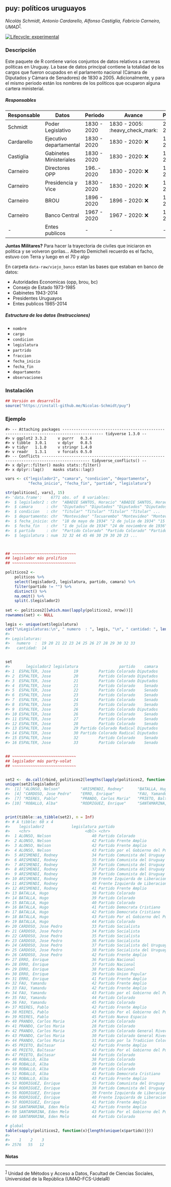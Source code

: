 
<!-- README.md is generated from README.Rmd. Please edit that file -->

## puy: políticos uruguayos

*Nicolás Schmidt, Antonio Cardarello, Alfonso Castiglia, Fabricio
Carneiro,
UMAD<sup><a id="fnr.1" class="footref" href="#fn.1">1</a></sup>.*

<!-- badges: start -->

[![Lifecycle:
experimental](https://img.shields.io/badge/lifecycle-experimental-orange.svg)](https://www.tidyverse.org/lifecycle/#experimental)
<!-- badges: end -->

### Descripción

Este paquete de R contiene varios conjuntos de datos relativos a
carreras políticas en Uruguay. La base de datos principal contiene la
totalidad de los cargos que fueron ocupados en el parlamento nacional
(Cámara de Diputados y Cámara de Senadores) de 1830 a 2005.
Adicionalmente, y para el mismo periodo están los nombres de los
políticos que ocuparon alguna cartera ministerial.

##### Responsables

| Responsable | Datos                   | Periodo     | Avance                            | Pendiente              | Status           |
| ----------- | ----------------------- | ----------- | --------------------------------- | ---------------------- | ---------------- |
| Schmidt     | Poder Legislativo       | 1830 - 2020 | 1830 - 2005: :heavy\_check\_mark: | 2006 - 2020: :warning: | 92% :arrow\_up:  |
| Cardarello  | Ejecutivo departamental | 1830 - 2020 | 1830 - 2020: :x:                  | 1830 - 2020: :warning: | 0% :arrow\_down: |
| Castiglia   | Gabinetes Ministeriales | 1830 - 2020 | 1830 - 2020: :x:                  | 1830 - 2020: :warning: | 0% :arrow\_down: |
| Carneiro    | Directores OPP          | 196..- 2020 | 1830 - 2020: :x:                  | 1830 - 2020: :warning: | 0% :arrow\_down: |
| Carneiro    | Presidencia y Vice      | 1830 - 2020 | 1830 - 2020: :x:                  | 1830 - 2020: :warning: | 0% :arrow\_down: |
| Carneiro    | BROU                    | 1896 - 2020 | 1896 - 2020: :x:                  | 1896 - 2020: :warning: | 0% :arrow\_down: |
| Carneiro    | Banco Central           | 1967 - 2020 | 1967 - 2020: :x:                  | 1967 - 2020: :warning: | 0% :arrow\_down: |
| \-          | Entes publicos          | \-          | \-                                | \-                     | \-               |

**Juntas Militares?** Para hacer la trayectoria de civiles que iniciaron
en politica y se volveron gorilas… Alberto Demicheli recuerdo es el
facho, estuvo con Terra y luego en el 70 y algo

En carpeta `data-raw/viejo_banco` estan las bases que estaban en banco
de datos:

  - Autoridades Economicas (opp, brou, bc)
  - Consejo de Estado 1973-1985
  - Gabinetes 1943-2014
  - Presidentes Uruguayos
  - Entes publicos 1985-2014

##### Estructura de los datos (Instrucciones)

  - `nombre`
  - `cargo`
  - `condicion`
  - `legislatura`
  - `partrido`
  - `fraccion`
  - `fecha_inicio`
  - `fecha_fin`
  - `departamento`
  - `observaciones`

### Instalación

``` r
## Versión en desarrollo
source("https://install-github.me/Nicolas-Schmidt/puy")
```

### Ejemplo

    #> -- Attaching packages ---------------------------------------------------------------------------------------- tidyverse 1.3.0 --
    #> v ggplot2 3.3.2     v purrr   0.3.4
    #> v tibble  3.0.1     v dplyr   0.8.5
    #> v tidyr   1.1.0     v stringr 1.4.0
    #> v readr   1.3.1     v forcats 0.5.0
    #> -- Conflicts ------------------------------------------------------------------------------------------- tidyverse_conflicts() --
    #> x dplyr::filter() masks stats::filter()
    #> x dplyr::lag()    masks stats::lag()

``` r
vars <- c("legislador2", "camara", "condicion", "departamento", 
          "fecha_inicio", "fecha_fin", "partido", "legislatura")

str(politicos[, vars], 15)
#> 'data.frame':    6771 obs. of  8 variables:
#>  $ legislador2 : chr  "ABADIE SANTOS, Horacio" "ABADIE SANTOS, Horacio" "ABDALA, Washington" "ABDALA, Washington" ...
#>  $ camara      : chr  "Diputados" "Diputados" "Diputados" "Diputados" ...
#>  $ condicion   : chr  "Titular" "Titular" "Titular" "Titular" ...
#>  $ departamento: chr  "Montevideo" "Tacuarembo" "Montevideo" "Montevideo" ...
#>  $ fecha_inicio: chr  "18 de mayo de 1934" "2 de julio de 1934" "15 de febrero de 1995" "15 de febrero de 2000" ...
#>  $ fecha_fin   : chr  "1 de julio de 1934" "24 de noviembre de 1936" "14 de febrero de 2000" "14 de febrero de 2005" ...
#>  $ partido     : chr  "Partido Colorado" "Partido Colorado" "Partido Colorado" "Partido Colorado" ...
#>  $ legislatura : num  32 32 44 45 46 30 29 30 20 23 ...



## ~~~~~~~~~~~~~~~~~~~~~~~~~~~~
## legislador más prolifico
## ~~~~~~~~~~~~~~~~~~~~~~~~~~~~

politicos2 <-
    politicos %>% 
    select(legislador2, legislatura, partido, camara) %>% 
    filter(partido != "") %>% 
    distinct() %>% 
    na.omit() %>% 
    split(.$legislador2)
    
set <- politicos2[[which.max(lapply(politicos2, nrow))]]
rownames(set) <- NULL

legis <- unique(set$legislatura)
cat("\nLegislaturas:\n", " numero  : ", legis, "\n", " cantidad: ", length(legis))
#> 
#> Legislaturas:
#>   numero  :  19 20 21 22 23 24 25 26 27 28 29 30 32 33 
#>   cantidad:  14


set
#>       legislador2 legislatura                  partido    camara
#> 1  ESPALTER, Jose          19         Partido Colorado Diputados
#> 2  ESPALTER, Jose          20         Partido Colorado Diputados
#> 3  ESPALTER, Jose          21         Partido Colorado Diputados
#> 4  ESPALTER, Jose          21         Partido Colorado    Senado
#> 5  ESPALTER, Jose          22         Partido Colorado    Senado
#> 6  ESPALTER, Jose          23         Partido Colorado    Senado
#> 7  ESPALTER, Jose          24         Partido Colorado    Senado
#> 8  ESPALTER, Jose          25         Partido Colorado    Senado
#> 9  ESPALTER, Jose          26         Partido Colorado Diputados
#> 10 ESPALTER, Jose          26         Partido Colorado    Senado
#> 11 ESPALTER, Jose          27         Partido Colorado    Senado
#> 12 ESPALTER, Jose          28         Partido Colorado    Senado
#> 13 ESPALTER, Jose          29 Partido Colorado Radical Diputados
#> 14 ESPALTER, Jose          30 Partido Colorado Radical Diputados
#> 15 ESPALTER, Jose          32         Partido Colorado    Senado
#> 16 ESPALTER, Jose          33         Partido Colorado    Senado


## ~~~~~~~~~~~~~~~~~~~~~~~~~~~~
## legislador más party-volat
## ~~~~~~~~~~~~~~~~~~~~~~~~~~~~


set2 <-  do.call(rbind, politicos2[lengths(lapply(politicos2, function(x){unique(x$partido)})) == 3])
unique(set2$legislador2)
#>  [1] "ALONSO, Nelson"         "ARISMENDI, Rodney"      "BATALLA, Hugo"         
#>  [4] "CARDOSO, Jose Pedro"    "ERRO, Enrique"          "FAU, Yamandu"          
#>  [7] "MIERES, Pablo"          "PRANDO, Carlos Maria"   "PRIETO, Baltasar"      
#> [10] "ROBALLO, Alba"          "RODRIGUEZ, Enrique"     "SANTAMARINA, Eden Melo"


print(tibble::as_tibble(set2), n = Inf)
#> # A tibble: 60 x 4
#>    legislador2            legislatura partido                           camara  
#>    <chr>                        <dbl> <chr>                             <chr>   
#>  1 ALONSO, Nelson                  40 Partido Colorado                  Diputad~
#>  2 ALONSO, Nelson                  42 Partido Frente Amplio             Diputad~
#>  3 ALONSO, Nelson                  42 Partido Frente Amplio             Senado  
#>  4 ALONSO, Nelson                  43 Partido por el Gobierno del Pueb~ Senado  
#>  5 ARISMENDI, Rodney               34 Partido Comunista del Uruguay     Diputad~
#>  6 ARISMENDI, Rodney               35 Partido Comunista del Uruguay     Diputad~
#>  7 ARISMENDI, Rodney               36 Partido Comunista del Uruguay     Diputad~
#>  8 ARISMENDI, Rodney               37 Partido Comunista del Uruguay     Diputad~
#>  9 ARISMENDI, Rodney               38 Partido Comunista del Uruguay     Diputad~
#> 10 ARISMENDI, Rodney               39 Frente Izquierda de Liberacion    Diputad~
#> 11 ARISMENDI, Rodney               40 Frente Izquierda de Liberacion    Diputad~
#> 12 ARISMENDI, Rodney               41 Partido Frente Amplio             Diputad~
#> 13 BATALLA, Hugo                   38 Partido Colorado                  Diputad~
#> 14 BATALLA, Hugo                   39 Partido Colorado                  Diputad~
#> 15 BATALLA, Hugo                   40 Partido Colorado                  Diputad~
#> 16 BATALLA, Hugo                   41 Partido Democrata Cristiano       Diputad~
#> 17 BATALLA, Hugo                   42 Partido Democrata Cristiano       Senado  
#> 18 BATALLA, Hugo                   43 Partido Por el Gobierno del Pueb~ Senado  
#> 19 BATALLA, Hugo                   44 Partido Colorado                  Senado  
#> 20 CARDOSO, Jose Pedro             33 Partido Socialista                Diputad~
#> 21 CARDOSO, Jose Pedro             34 Partido Socialista                Diputad~
#> 22 CARDOSO, Jose Pedro             35 Partido Socialista                Diputad~
#> 23 CARDOSO, Jose Pedro             36 Partido Socialista                Diputad~
#> 24 CARDOSO, Jose Pedro             37 Partido Socialista del Uruguay    Senado  
#> 25 CARDOSO, Jose Pedro             38 Partido Socialista del Uruguay    Senado  
#> 26 CARDOSO, Jose Pedro             42 Partido Frente Amplio             Senado  
#> 27 ERRO, Enrique                   36 Partido Nacional                  Diputad~
#> 28 ERRO, Enrique                   37 Partido Nacional                  Diputad~
#> 29 ERRO, Enrique                   38 Partido Nacional                  Diputad~
#> 30 ERRO, Enrique                   39 Partido Union Popular             Diputad~
#> 31 ERRO, Enrique                   41 Partido Frente Amplio             Senado  
#> 32 FAU, Yamandu                    42 Partido Frente Amplio             Diputad~
#> 33 FAU, Yamandu                    42 Partido Frente Amplio             Senado  
#> 34 FAU, Yamandu                    43 Partido por el Gobierno del Pueb~ Diputad~
#> 35 FAU, Yamandu                    44 Partido Colorado                  Diputad~
#> 36 FAU, Yamandu                    45 Partido Colorado                  Senado  
#> 37 MIERES, Pablo                   42 Partido Frente Amplio             Diputad~
#> 38 MIERES, Pablo                   43 Partido Por el Gobierno del Pueb~ Diputad~
#> 39 MIERES, Pablo                   45 Partido Nuevo Espacio             Diputad~
#> 40 PRANDO, Carlos Maria            24 Partido Colorado                  Diputad~
#> 41 PRANDO, Carlos Maria            28 Partido Colorado                  Diputad~
#> 42 PRANDO, Carlos Maria            29 Partido Colorado General Rivera   Diputad~
#> 43 PRANDO, Carlos Maria            30 Partido Colorado General Rivera   Diputad~
#> 44 PRANDO, Carlos Maria            31 Partido por la Tradicion Colorad~ Diputad~
#> 45 PRIETO, Baltasar                42 Partido Frente Amplio             Diputad~
#> 46 PRIETO, Baltasar                43 Partido Por el Gobierno del Pueb~ Diputad~
#> 47 PRIETO, Baltasar                44 Partido Colorado                  Diputad~
#> 48 ROBALLO, Alba                   38 Partido Colorado                  Senado  
#> 49 ROBALLO, Alba                   39 Partido Colorado                  Senado  
#> 50 ROBALLO, Alba                   40 Partido Colorado                  Senado  
#> 51 ROBALLO, Alba                   41 Partido Democrata Cristiano       Senado  
#> 52 ROBALLO, Alba                   43 Partido Frente Amplio             Senado  
#> 53 RODRIGUEZ, Enrique              35 Partido Comunista del Uruguay     Diputad~
#> 54 RODRIGUEZ, Enrique              38 Partido Comunista del Uruguay     Diputad~
#> 55 RODRIGUEZ, Enrique              39 Frente Izquierda de Liberacion    Senado  
#> 56 RODRIGUEZ, Enrique              40 Frente Izquierda de Liberacion    Senado  
#> 57 RODRIGUEZ, Enrique              41 Partido Frente Amplio             Senado  
#> 58 SANTAMARINA, Eden Melo          42 Partido Frente Amplio             Diputad~
#> 59 SANTAMARINA, Eden Melo          43 Partido Por el Gobierno del Pueb~ Diputad~
#> 60 SANTAMARINA, Eden Melo          44 Partido Colorado                  Diputad~

# global
table(sapply(politicos2, function(x){length(unique(x$partido))}))
#> 
#>    1    2    3 
#> 2576   55   12
```

#### Notas

-----

<sup><a id="fn.1" href="#fnr.1">1</a></sup> Unidad de Métodos y Acceso a
Datos, Facultad de Ciencias Sociales, Universidad de la República
(UMAD-FCS-UdelaR)
